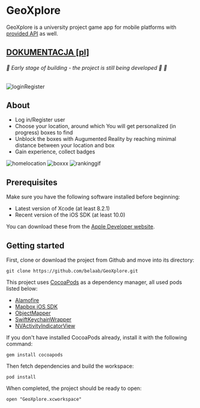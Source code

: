 # GeoXplore
GeoXplore is a university project game app for mobile platforms with [provided API](https://github.com/djwojtas/geoxplore-api) as well.

## [DOKUMENTACJA [pl]](https://github.com/belaab/GeoXplore/wiki/Dokumentacja-%5BPL%5D)

 ###### :snail: Early stage of building - the project is still being developed :rocket: :wrench:
![loginRegister](https://user-images.githubusercontent.com/17625089/40444526-e4e18128-5ec9-11e8-9c2e-a642f24463ea.gif)

## About
- Log in/Register user
- Choose your location, around which You will get personalized (in progress) boxes to find
- Unblock the boxes with Augumented Reality by reaching minimal distance between your location and box
- Gain experience, collect badges

![homelocation](https://user-images.githubusercontent.com/17625089/40945962-564bbce4-685b-11e8-8efc-22d5dc71777b.gif)
![boxxx](https://user-images.githubusercontent.com/17625089/40946296-1097cc40-685d-11e8-9571-667e3c1d4571.gif)
![rankinggif](https://user-images.githubusercontent.com/17625089/40443507-d52e52c2-5ec6-11e8-9bb8-1336d003fac0.gif) 



## Prerequisites

Make sure you have the following software installed before beginning:

- Latest version of Xcode (at least 8.2.1)
- Recent version of the iOS SDK (at least 10.0)

You can download these from the [Apple Developer website](https://developer.apple.com/downloads/).

## Getting started

First, clone or download the project from Github and move into its directory:

```
git clone https://github.com/belaab/GeoXplore.git

```

This project uses [CocoaPods](https://cocoapods.org/) as a dependency manager, all used pods listed below:
  - [Alamofire](https://github.com/Alamofire/Alamofire)
  - [Mapbox iOS SDK](https://www.mapbox.com/ios-sdk/)
  - [ObjectMapper](https://github.com/Hearst-DD/ObjectMapper)
  - [SwiftKeychainWrapper](https://github.com/jrendel/SwiftKeychainWrapper)
  - [NVActivityIndicatorView](https://github.com/ninjaprox/NVActivityIndicatorView)

If you don't have installed CocoaPods already, install it with the following command:

```
gem install cocoapods
```

Then fetch dependencies and build the workspace:

```
pod install
```

When completed, the project should be ready to open:

```
open "GeoXplore.xcworkspace"
```

